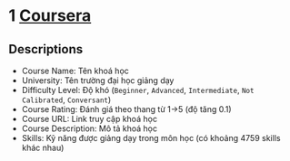  # 1 [Coursera](data/Coursera.csv)
## Descriptions
- Course Name: Tên khoá học
- University: Tên trường đại học giảng dạy
- Difficulty Level: Độ khó (`Beginner`, `Advanced`, `Intermediate`, `Not Calibrated`, `Conversant`)
- Course Rating: Đánh giá theo thang từ 1->5 (độ tăng 0.1)
- Course URL: Link truy cập khoá học
- Course Description: Mô tả khoá học
- Skills: Kỹ năng được giảng dạy trong môn học (có khoảng 4759 skills khác nhau)
